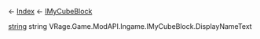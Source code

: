 ← [Index](Api-Index) ← [IMyCubeBlock](VRage.Game.ModAPI.Ingame.IMyCubeBlock)

[string](System.String) string VRage.Game.ModAPI.Ingame.IMyCubeBlock.DisplayNameText